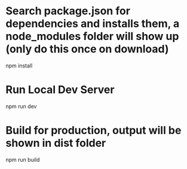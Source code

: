 # Search package.json for dependencies and installs them, a node_modules folder will show up (only do this once on download)

npm install

# Run Local Dev Server

npm run dev

# Build for production, output will be shown in dist folder

npm run build

